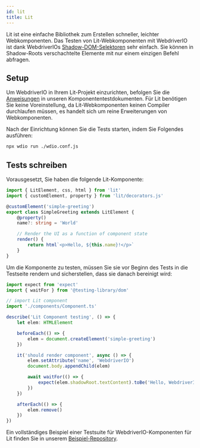 ```yaml
---
id: lit
title: Lit
---
```


Lit ist eine einfache Bibliothek zum Erstellen schneller, leichter Webkomponenten. Das Testen von Lit-Webkomponenten mit WebdriverIO ist dank WebdriverIOs [Shadow-DOM-Selektoren](/docs/selectors#deep-selectors) sehr einfach. Sie können in Shadow-Roots verschachtelte Elemente mit nur einem einzigen Befehl abfragen.

## Setup

Um WebdriverIO in Ihrem Lit-Projekt einzurichten, befolgen Sie die [Anweisungen](/docs/component-testing#set-up) in unseren Komponententestdokumenten. Für Lit benötigen Sie keine Voreinstellung, da Lit-Webkomponenten keinen Compiler durchlaufen müssen, es handelt sich um reine Erweiterungen von Webkomponenten.

Nach der Einrichtung können Sie die Tests starten, indem Sie Folgendes ausführen:

```sh
npx wdio run ./wdio.conf.js
```

## Tests schreiben

Vorausgesetzt, Sie haben die folgende Lit-Komponente:

```ts title="./components/Component.ts"
import { LitElement, css, html } from 'lit'
import { customElement, property } from 'lit/decorators.js'

@customElement('simple-greeting')
export class SimpleGreeting extends LitElement {
    @property()
    name?: string = 'World'

    // Render the UI as a function of component state
    render() {
        return html`<p>Hello, ${this.name}!</p>`
    }
}
```

Um die Komponente zu testen, müssen Sie sie vor Beginn des Tests in die Testseite rendern und sicherstellen, dass sie danach bereinigt wird:

```ts title="lit.test.js"
import expect from 'expect'
import { waitFor } from '@testing-library/dom'

// import Lit component
import './components/Component.ts'

describe('Lit Component testing', () => {
    let elem: HTMLElement

    beforeEach(() => {
        elem = document.createElement('simple-greeting')
    })

    it('should render component', async () => {
        elem.setAttribute('name', 'WebdriverIO')
        document.body.appendChild(elem)

        await waitFor(() => {
            expect(elem.shadowRoot.textContent).toBe('Hello, WebdriverIO!')
        })
    })

    afterEach(() => {
        elem.remove()
    })
})
```

Ein vollständiges Beispiel einer Testsuite für WebdriverIO-Komponenten für Lit finden Sie in unserem [Beispiel-Repository](https://github.com/webdriverio/component-testing-examples/tree/main/lit-typescript-vite).
